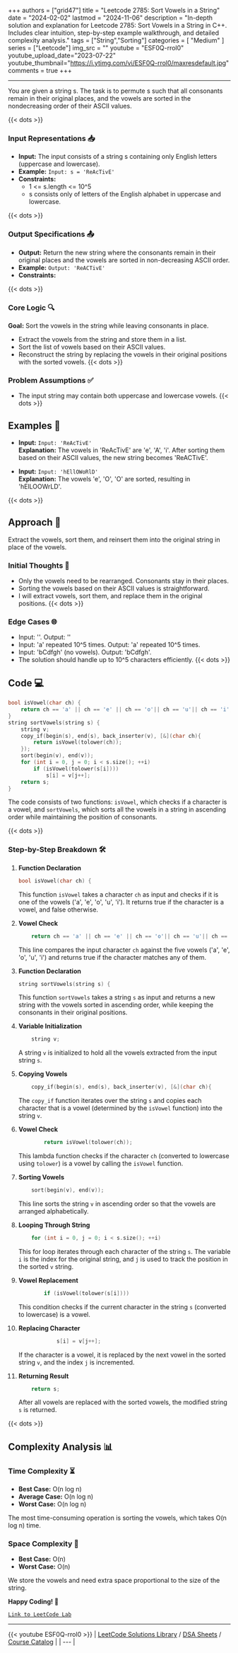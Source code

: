 
+++
authors = ["grid47"]
title = "Leetcode 2785: Sort Vowels in a String"
date = "2024-02-02"
lastmod = "2024-11-06"
description = "In-depth solution and explanation for Leetcode 2785: Sort Vowels in a String in C++. Includes clear intuition, step-by-step example walkthrough, and detailed complexity analysis."
tags = ["String","Sorting"]
categories = [
    "Medium"
]
series = ["Leetcode"]
img_src = ""
youtube = "ESF0Q-rrol0"
youtube_upload_date="2023-07-22"
youtube_thumbnail="https://i.ytimg.com/vi/ESF0Q-rrol0/maxresdefault.jpg"
comments = true
+++



---
You are given a string s. The task is to permute s such that all consonants remain in their original places, and the vowels are sorted in the nondecreasing order of their ASCII values.
<!--more-->
{{< dots >}}
### Input Representations 📥
- **Input:** The input consists of a string s containing only English letters (uppercase and lowercase).
- **Example:** `Input: s = 'ReAcTivE'`
- **Constraints:**
	- 1 <= s.length <= 10^5
	- s consists only of letters of the English alphabet in uppercase and lowercase.

{{< dots >}}
### Output Specifications 📤
- **Output:** Return the new string where the consonants remain in their original places and the vowels are sorted in non-decreasing ASCII order.
- **Example:** `Output: 'ReACTivE'`
- **Constraints:**

{{< dots >}}
### Core Logic 🔍
**Goal:** Sort the vowels in the string while leaving consonants in place.

- Extract the vowels from the string and store them in a list.
- Sort the list of vowels based on their ASCII values.
- Reconstruct the string by replacing the vowels in their original positions with the sorted vowels.
{{< dots >}}
### Problem Assumptions ✅
- The input string may contain both uppercase and lowercase vowels.
{{< dots >}}
## Examples 🧩
- **Input:** `Input: 'ReAcTivE'`  \
  **Explanation:** The vowels in 'ReAcTivE' are 'e', 'A', 'i'. After sorting them based on their ASCII values, the new string becomes 'ReACTivE'.

- **Input:** `Input: 'hEllOWoRlD'`  \
  **Explanation:** The vowels 'e', 'O', 'O' are sorted, resulting in 'hElLOOWrLD'.

{{< dots >}}
## Approach 🚀
Extract the vowels, sort them, and reinsert them into the original string in place of the vowels.

### Initial Thoughts 💭
- Only the vowels need to be rearranged. Consonants stay in their places.
- Sorting the vowels based on their ASCII values is straightforward.
- I will extract vowels, sort them, and replace them in the original positions.
{{< dots >}}
### Edge Cases 🌐
- Input: ''. Output: ''
- Input: 'a' repeated 10^5 times. Output: 'a' repeated 10^5 times.
- Input: 'bCdfgh' (no vowels). Output: 'bCdfgh'.
- The solution should handle up to 10^5 characters efficiently.
{{< dots >}}
## Code 💻
```cpp
bool isVowel(char ch) {
    return ch == 'a' || ch == 'e' || ch == 'o'|| ch == 'u'|| ch == 'i';
}
string sortVowels(string s) {
    string v;
    copy_if(begin(s), end(s), back_inserter(v), [&](char ch){ 
        return isVowel(tolower(ch)); 
    });
    sort(begin(v), end(v));
    for (int i = 0, j = 0; i < s.size(); ++i)
        if (isVowel(tolower(s[i])))
            s[i] = v[j++];
    return s;
}
```

The code consists of two functions: `isVowel`, which checks if a character is a vowel, and `sortVowels`, which sorts all the vowels in a string in ascending order while maintaining the position of consonants.

{{< dots >}}
### Step-by-Step Breakdown 🛠️
1. **Function Declaration**
	```cpp
	bool isVowel(char ch) {
	```
	This function `isVowel` takes a character `ch` as input and checks if it is one of the vowels ('a', 'e', 'o', 'u', 'i'). It returns true if the character is a vowel, and false otherwise.

2. **Vowel Check**
	```cpp
	    return ch == 'a' || ch == 'e' || ch == 'o'|| ch == 'u'|| ch == 'i';
	```
	This line compares the input character `ch` against the five vowels ('a', 'e', 'o', 'u', 'i') and returns true if the character matches any of them.

3. **Function Declaration**
	```cpp
	string sortVowels(string s) {
	```
	This function `sortVowels` takes a string `s` as input and returns a new string with the vowels sorted in ascending order, while keeping the consonants in their original positions.

4. **Variable Initialization**
	```cpp
	    string v;
	```
	A string `v` is initialized to hold all the vowels extracted from the input string `s`.

5. **Copying Vowels**
	```cpp
	    copy_if(begin(s), end(s), back_inserter(v), [&](char ch){ 
	```
	The `copy_if` function iterates over the string `s` and copies each character that is a vowel (determined by the `isVowel` function) into the string `v`.

6. **Vowel Check**
	```cpp
	        return isVowel(tolower(ch)); 
	```
	This lambda function checks if the character `ch` (converted to lowercase using `tolower`) is a vowel by calling the `isVowel` function.

7. **Sorting Vowels**
	```cpp
	    sort(begin(v), end(v));
	```
	This line sorts the string `v` in ascending order so that the vowels are arranged alphabetically.

8. **Looping Through String**
	```cpp
	    for (int i = 0, j = 0; i < s.size(); ++i)
	```
	This for loop iterates through each character of the string `s`. The variable `i` is the index for the original string, and `j` is used to track the position in the sorted `v` string.

9. **Vowel Replacement**
	```cpp
	        if (isVowel(tolower(s[i])))
	```
	This condition checks if the current character in the string `s` (converted to lowercase) is a vowel.

10. **Replacing Character**
	```cpp
	            s[i] = v[j++];
	```
	If the character is a vowel, it is replaced by the next vowel in the sorted string `v`, and the index `j` is incremented.

11. **Returning Result**
	```cpp
	    return s;
	```
	After all vowels are replaced with the sorted vowels, the modified string `s` is returned.

{{< dots >}}
## Complexity Analysis 📊
### Time Complexity ⏳
- **Best Case:** O(n log n)
- **Average Case:** O(n log n)
- **Worst Case:** O(n log n)

The most time-consuming operation is sorting the vowels, which takes O(n log n) time.

### Space Complexity 💾
- **Best Case:** O(n)
- **Worst Case:** O(n)

We store the vowels and need extra space proportional to the size of the string.

**Happy Coding! 🎉**


[`Link to LeetCode Lab`](https://leetcode.com/problems/sort-vowels-in-a-string/description/)

---
{{< youtube ESF0Q-rrol0 >}}
| [LeetCode Solutions Library](https://grid47.xyz/leetcode/) / [DSA Sheets](https://grid47.xyz/sheets/) / [Course Catalog](https://grid47.xyz/courses/) |
| --- |
